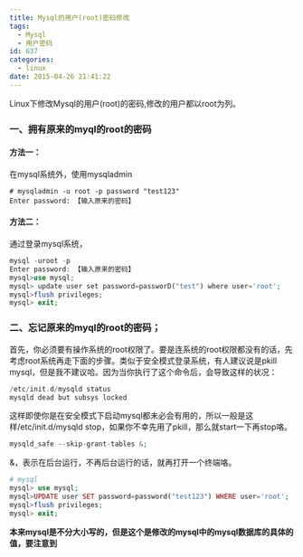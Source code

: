```yaml
---
title: Mysql的用户(root)密码修改
tags:
  - Mysql
  - 用户密码
id: 637
categories:
  - linux
date: 2015-04-26 21:41:22
---
```


Linux下修改Mysql的用户(root)的密码,修改的用户都以root为列。

### 一、拥有原来的myql的root的密码

#### 方法一：
在mysql系统外，使用mysqladmin
```
# mysqladmin -u root -p password "test123"
Enter password: 【输入原来的密码】
```
#### 方法二：
通过登录mysql系统，
```php
mysql -uroot -p
Enter password: 【输入原来的密码】
mysql>use mysql;
mysql> update user set password=passworD("test") where user='root';
mysql>flush privileges;
mysql> exit;
```

### 二、忘记原来的myql的root的密码；

首先，你必须要有操作系统的root权限了。要是连系统的root权限都没有的话，先考虑root系统再走下面的步骤。类似于安全模式登录系统，有人建议说是pkill mysql，但是我不建议哈。因为当你执行了这个命令后，会导致这样的状况：
```php
/etc/init.d/mysqld status
mysqld dead but subsys locked
```
这样即使你是在安全模式下启动mysql都未必会有用的，所以一般是这样/etc/init.d/mysqld stop，如果你不幸先用了pkill，那么就start一下再stop咯。
```php
mysqld_safe --skip-grant-tables &;
```
&，表示在后台运行，不再后台运行的话，就再打开一个终端咯。
```php
# mysql
mysql> use mysql;
mysql>UPDATE user SET password=password("test123") WHERE user='root';
mysql>flush privileges;
mysql> exit;
```
**本来mysql是不分大小写的，但是这个是修改的mysql中的mysql数据库的具体的值，要注意到**